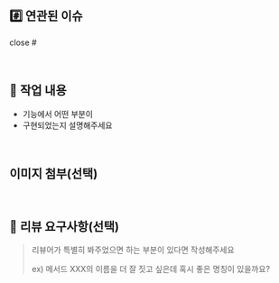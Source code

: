 ## #️⃣ 연관된 이슈

close #

<br/>

## 🔎 작업 내용

- 기능에서 어떤 부분이
- 구현되었는지 설명해주세요

<br/>

## 이미지 첨부(선택)

<br/>

## 💬 리뷰 요구사항(선택)

> 리뷰어가 특별히 봐주었으면 하는 부분이 있다면 작성해주세요
>
> ex) 메서드 XXX의 이름을 더 잘 짓고 싶은데 혹시 좋은 명칭이 있을까요?
